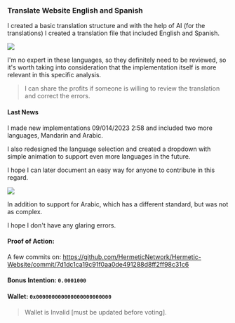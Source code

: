 ### Translate Website English and Spanish

I created a basic translation structure and with the help of AI (for the translations) I created a translation file that included English and Spanish.

![](https://i.ibb.co/cQ9cHDv/CmyHOf7.png)

I'm no expert in these languages, so they definitely need to be reviewed, so it's worth taking into consideration that the implementation itself is more relevant in this specific analysis.

> I can share the profits if someone is willing to review the translation and correct the errors.


#### Last News

I made new implementations 09/014/2023 2:58 and included two more languages, Mandarin and Arabic.

I also redesigned the language selection and created a dropdown with simple animation to support even more languages in the future.

I hope I can later document an easy way for anyone to contribute in this regard.

![](https://i.ibb.co/3mz1HMZ/t02ZdPm.png)

In addition to support for Arabic, which has a different standard, but was not as complex.

I hope I don't have any glaring errors.

#### Proof of Action:

A few commits on: https://github.com/HermeticNetwork/Hermetic-Website/commit/7d1dc1ca19c91f0aa0de491288d8ff2ff98c31c6

#### Bonus Intention: `0.0001000`
#### Wallet: `0x000000000000000000000000`

> Wallet is Invalid [must be updated before voting].
